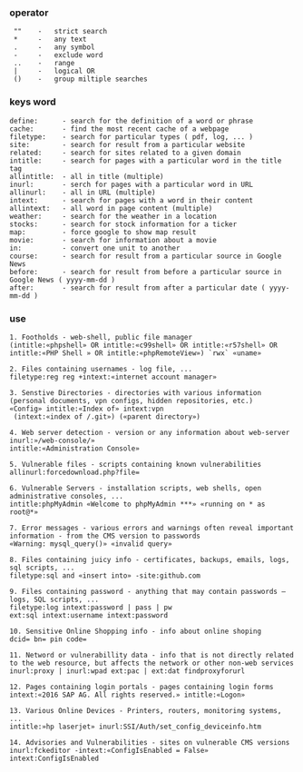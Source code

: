 
### operator
     ""    -   strict search             
     *     -   any text                  
     .     -   any symbol                
     -     -   exclude word              
     ..    -   range                     
     |     -   logical OR                
     ()    -   group miltiple searches   

### keys word
    define:      - search for the definition of a word or phrase
    cache:       - find the most recent cache of a webpage
    filetype:    - search for particular types ( pdf, log, ... )
    site:        - search for result from a particular website
    related:     - search for sites related to a given domain
    intitle:     - search for pages with a particular word in the title tag
    allintitle:  - all in title (multiple)
    inurl:       - serch for pages with a particular word in URL
    allinurl:    - all in URL (multiple)
    intext:      - search for pages with a word in their content
    allintext:   - all word in page content (multiple)
    weather:     - search for the weather in a location
    stocks:      - search for stock information for a ticker
    map:         - force google to show map result 
    movie:       - search for information about a movie 
    in:          - convert one unit to another
    course:      - search for result from a particular source in Google News
    before:      - search for result from before a particular source in Google News ( yyyy-mm-dd )
    after:       - search for result from after a particular date ( yyyy-mm-dd )

### use  
    1. Footholds - web-shell, public file manager 
    (intitle:«phpshell» OR intitle:«c99shell» OR intitle:«r57shell» OR intitle:«PHP Shell » OR intitle:«phpRemoteView») `rwx` «uname»

    2. Files containing usernames - log file, ... 
    filetype:reg reg +intext:«internet account manager»

    3. Senstive Directories - directories with various information (personal documents, vpn configs, hidden repositories, etc.)
    «Config» intitle:«Index of» intext:vpn
     (intext:«index of /.git») («parent directory»)

    4. Web server detection - version or any information about web-server 
    inurl:»/web-console/» 
    intitle:«Administration Console»

    5. Vulnerable files - scripts containing known vulnerabilities
    allinurl:forcedownload.php?file=

    6. Vulnerable Servers - installation scripts, web shells, open administrative consoles, ...
    intitle:phpMyAdmin «Welcome to phpMyAdmin ***» «running on * as root@*»

    7. Error messages - various errors and warnings often reveal important information - from the CMS version to passwords
    «Warning: mysql_query()» «invalid query»

    8. Files containing juicy info - certificates, backups, emails, logs, sql scripts, ...
    filetype:sql and «insert into» -site:github.com

    9. Files containing password - anything that may contain passwords – logs, SQL scripts, ...
    filetype:log intext:password | pass | pw
    ext:sql intext:username intext:password

    10. Sensitive Online Shopping info - info about online shoping
    dcid= bn= pin code=

    11. Netword or vulnerabillity data - info that is not directly related to the web resource, but affects the network or other non-web services
    inurl:proxy | inurl:wpad ext:pac | ext:dat findproxyforurl

    12. Pages containing login portals - pages containing login forms
    intext:«2016 SAP AG. All rights reserved.» intitle:«Logon»

    13. Various Online Devices - Printers, routers, monitoring systems, ...
    intitle:»hp laserjet» inurl:SSI/Auth/set_config_deviceinfo.htm

    14. Advisories and Vulnerabilities - sites on vulnerable CMS versions
    inurl:fckeditor -intext:«ConfigIsEnabled = False» intext:ConfigIsEnabled


